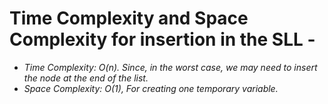 # Time Complexity and Space Complexity for insertion in the SLL -
- _Time Complexity: O(n). Since, in the worst case, we may need to insert the node at the end of the list._
- _Space Complexity: O(1), For creating one temporary variable._
